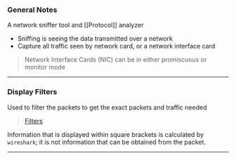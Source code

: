 ### General Notes

A network sniffer tool and [[Protocol]] analyzer
- Sniffing is seeing the data transmitted over a network
- Capture all traffic seen by network card, or a network interface card

> Network Interface Cards (NIC) can be in either promiscuous or monitor mode

---
### Display Filters

Used to filter the packets to get the exact packets and traffic needed

> [Filters](https://www.wireshark.org/docs/dfref/)

Information that is displayed within square brackets is calculated by `wireshark`; it is not information that can be obtained from the packet.

---
